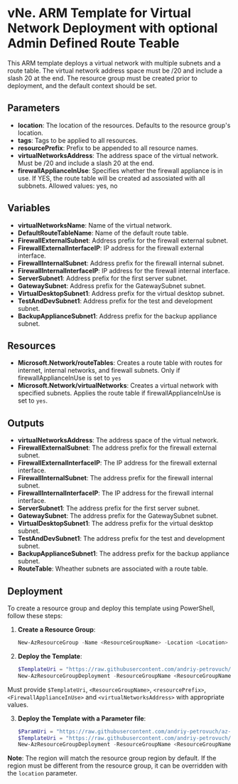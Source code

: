 # vNe. ARM Template for Virtual Network Deployment with optional Admin Defined Route Teable 

This ARM template deploys a virtual network with multiple subnets and a route table. The virtual network address space must be /20 and include a slash 20 at the end. The resource group must be created prior to deployment, and the default context should be set.

## Parameters

- **location**: The location of the resources. Defaults to the resource group's location.
- **tags**: Tags to be applied to all resources.
- **resourcePrefix**: Prefix to be appended to all resource names.
- **virtualNetworksAddress**: The address space of the virtual network. Must be /20 and include a slash 20 at the end.
- **firewallApplianceInUse**: Specifies whether the firewall appliance is in use. If YES, the route table will be created ad assosiated with all subbnets. Allowed values: yes, no

## Variables

- **virtualNetworksName**: Name of the virtual network.
- **DefaultRouteTableName**: Name of the default route table.
- **FirewallExternalSubnet**: Address prefix for the firewall external subnet.
- **FirewallExternalInterfaceIP**: IP address for the firewall external interface.
- **FirewallInternalSubnet**: Address prefix for the firewall internal subnet.
- **FirewallInternalInterfaceIP**: IP address for the firewall internal interface.
- **ServerSubnet1**: Address prefix for the first server subnet.
- **GatewaySubnet**: Address prefix for the GatewaySubnet subnet.
- **VirtualDesktopSubnet1**: Address prefix for the virtual desktop subnet.
- **TestAndDevSubnet1**: Address prefix for the test and development subnet.
- **BackupApplianceSubnet1**: Address prefix for the backup appliance subnet.

## Resources

- **Microsoft.Network/routeTables**: Creates a route table with routes for internet, internal networks, and firewall subnets. Only if firewallApplianceInUse is set to `yes`
- **Microsoft.Network/virtualNetworks**: Creates a virtual network with specified subnets. Applies the route table if firewallApplianceInUse is set to `yes`.

## Outputs

- **virtualNetworksAddress**: The address space of the virtual network.
- **FirewallExternalSubnet**: The address prefix for the firewall external subnet.
- **FirewallExternalInterfaceIP**: The IP address for the firewall external interface.
- **FirewallInternalSubnet**: The address prefix for the firewall internal subnet.
- **FirewallInternalInterfaceIP**: The IP address for the firewall internal interface.
- **ServerSubnet1**: The address prefix for the first server subnet.
- **GatewaySubnet**: The address prefix for the GatewaySubnet subnet.
- **VirtualDesktopSubnet1**: The address prefix for the virtual desktop subnet.
- **TestAndDevSubnet1**: The address prefix for the test and development subnet.
- **BackupApplianceSubnet1**: The address prefix for the backup appliance subnet.
- **RouteTable**: Wheather subnets are associated with a route table.

## Deployment

To create a resource group and deploy this template using PowerShell, follow these steps:

1. **Create a Resource Group**:
    ```powershell
    New-AzResourceGroup -Name <ResourceGroupName> -Location <Location>
    ```

2. **Deploy the Template**:
    ```powershell
    $TemplateUri = "https://raw.githubusercontent.com/andriy-petrovuch/az-template-public/main/vNetWithRoute/template.json" 
    New-AzResourceGroupDeployment -ResourceGroupName <ResourceGroupName> -TemplateUri $TemplateUri
    ```
Must provide `$TemplateUri`, `<ResourceGroupName>`, `<resourcePrefix>`, `<FirewallApplianceInUse>` and `<virtualNetworksAddress>` with appropriate values.

3. **Deploy the Template with a Parameter file**:
    ```powershell
    $ParamUri = "https://raw.githubusercontent.com/andriy-petrovuch/az-template-public/main/vNetWithRoute/parameters.json"
    $TemplateUri = "https://raw.githubusercontent.com/andriy-petrovuch/az-template-public/main/vNetWithRoute/template.json" 
    New-AzResourceGroupDeployment -ResourceGroupName <ResourceGroupName> -TemplateUri $TemplateUri -TemplateParameterUri $ParamUri
    ```

**Note**: The region will match the resource group region by default. If the region must be different from the resource group, it can be overridden with the `location` parameter.
